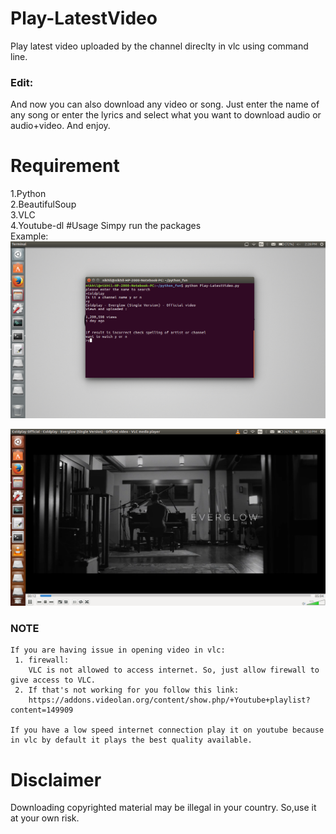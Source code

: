# Play-LatestVideo 
Play latest video uploaded by the channel direclty in vlc using command line.
### Edit:
And now you can also download any video or song. Just enter the name of any song or enter the lyrics and select what you want to download audio or audio+video. And enjoy. 
# Requirement
1.Python  
2.BeautifulSoup  
3.VLC  
4.Youtube-dl
#Usage
Simpy run the packages  
Example:  
![](https://github.com/NikhilDhyani/Play-LatestVideo/blob/master/Images/Screenshot%20from%202016-12-11%2014-28-14.png) 

![](https://github.com/NikhilDhyani/Play-LatestVideo/blob/master/Images/Screenshot%20from%202016-12-10%2012-50-21.png)

### NOTE
    If you are having issue in opening video in vlc:
     1. firewall:  
        VLC is not allowed to access internet. So, just allow firewall to give access to VLC.
     2. If that's not working for you follow this link:  
        https://addons.videolan.org/content/show.php/+Youtube+playlist?content=149909  
      
    If you have a low speed internet connection play it on youtube because in vlc by default it plays the best quality available.  
    
# Disclaimer  
Downloading copyrighted material may be illegal in your country. So,use it at your own risk.
